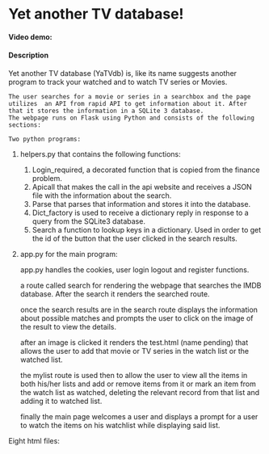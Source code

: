 # Yet another TV database!
#### Video demo: <URL HERE>
#### Description

Yet another TV database (YaTVdb) is, like its name suggests another program to track your watched and to watch TV series or Movies.

	The user searches for a movie or series in a searchbox and the page utilizes  an API from rapid API to get information about it. After that it stores the information in a SQLite 3 database.
	The webpage runs on Flask using Python and consists of the following sections:

	Two python programs:

1. helpers.py that contains the following functions:

    1. Login_required, a decorated function that is copied from the finance problem.
    2. Apicall that makes the call in the api website and receives a JSON file with the information about the search.
    3. Parse that parses that information and stores it into the database.
    4. Dict_factory is used to receive a dictionary reply in response to a query from the SQLite3 database.
    5. Search a function to lookup keys in a dictionary. Used in order to get the id of the button that the user clicked in the search results.

2. app.py for the main program:

    app.py handles the cookies, user login logout and register functions.

    a route called search for rendering the webpage that searches the IMDB database. After the search it renders the searched route.

    once the search results are in the search route displays the information about possible matches and prompts the user to click on the image of the result to view the details.

    after an image is clicked it renders the test.html (name pending) that allows the user to add that movie or TV series in the watch list or the watched list.

    the mylist route is used then to allow the user to view all the items in both his/her lists and add or remove items from it or mark an item from the watch list as watched, deleting the relevant record from that list and adding it to watched list.

    finally the main page welcomes a user and displays a prompt for a user to watch the items on his watchlist while displaying said list.

Eight html files: